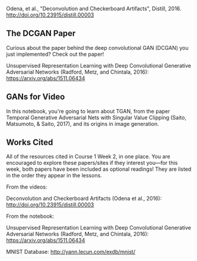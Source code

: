 Odena, et al., "Deconvolution and Checkerboard Artifacts", Distill, 2016. http://doi.org/10.23915/distill.00003

## The DCGAN Paper
Curious about the paper behind the deep convolutional GAN (DCGAN) you just implemented? Check out the paper!

Unsupervised Representation Learning with Deep Convolutional Generative Adversarial Networks (Radford, Metz, and Chintala, 2016): https://arxiv.org/abs/1511.06434

## GANs for Video

In this notebook, you're going to learn about TGAN, from the paper Temporal Generative Adversarial Nets with Singular Value Clipping (Saito, Matsumoto, & Saito, 2017), and its origins in image generation. 

## Works Cited
All of the resources cited in Course 1 Week 2, in one place. You are encouraged to explore these papers/sites if they interest you—for this week, both papers have been included as optional readings! They are listed in the order they appear in the lessons.

From the videos:

Deconvolution and Checkerboard Artifacts (Odena et al., 2016): http://doi.org/10.23915/distill.00003

From the notebook:

Unsupervised Representation Learning with Deep Convolutional Generative Adversarial Networks (Radford, Metz, and Chintala, 2016): https://arxiv.org/abs/1511.06434

MNIST Database: http://yann.lecun.com/exdb/mnist/

